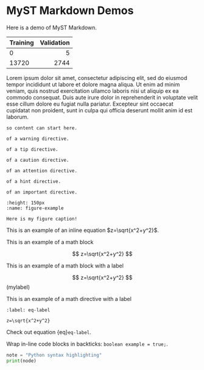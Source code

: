# MyST Markdown Demos

Here is a demo of MyST Markdown.



|    Training   |   Validation   |
| :------------ | -------------: |
|        0      |        5       |
|     13720     |      2744      |


Lorem ipsum dolor sit amet, consectetur adipiscing elit, sed do eiusmod tempor incididunt ut labore et dolore magna aliqua. Ut enim ad minim veniam, quis nostrud exercitation ullamco laboris nisi ut aliquip ex ea commodo consequat. Duis aute irure dolor in reprehenderit in voluptate velit esse cillum dolore eu fugiat nulla pariatur. Excepteur sint occaecat cupidatat non proident, sunt in culpa qui officia deserunt mollit anim id est laborum.

```{note} Notes require **no** arguments,
so content can start here.
```

```{warning} This is an example
of a warning directive.
```

```{tip} This is an example
of a tip directive.
```

```{caution} This is an example
of a caution directive.
```

```{attention} This is an example
of an attention directive.
```

```{hint} This is an example
of a hint directive.
```

```{important} This is an example
of an important directive.
```

```{figure} ../assets/logo2.png
:height: 150px
:name: figure-example

Here is my figure caption!
```

	
This is an example of an
inline equation $z=\sqrt{x^2+y^2}$.

This is an example of a
math block

$$
z=\sqrt{x^2+y^2}
$$


This is an example of a
math block with a label

$$
z=\sqrt{x^2+y^2}
$$ (mylabel)

	
This is an example of a
math directive with a
label
```{math}
:label: eq-label

z=\sqrt{x^2+y^2}
```

Check out equation {eq}`eq-label`.


Wrap in-line code blocks in backticks: `boolean example = true;`.

```python
note = "Python syntax highlighting"
print(node)
```